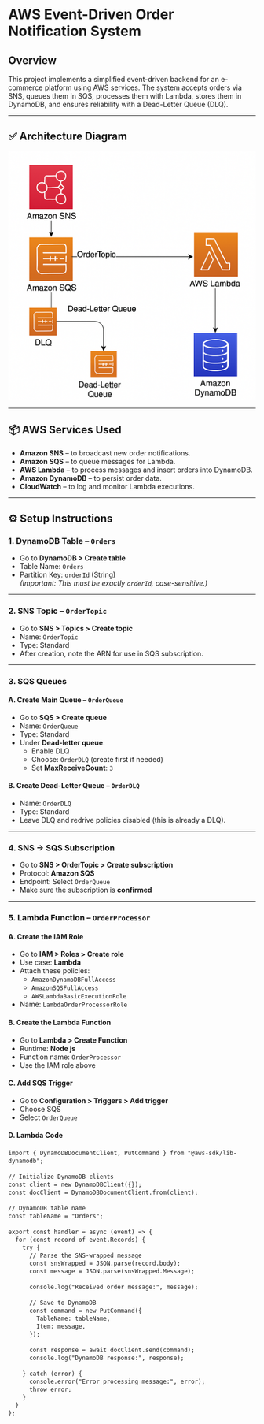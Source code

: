 # AWS Event-Driven Order Notification System

## Overview

This project implements a simplified event-driven backend for an e-commerce platform using AWS services. The system accepts orders via SNS, queues them in SQS, processes them with Lambda, stores them in DynamoDB, and ensures reliability with a Dead-Letter Queue (DLQ).

---

## ✅ Architecture Diagram

![Architecture Diagram](images/architecture.png)

---

## 📦 AWS Services Used

- **Amazon SNS** – to broadcast new order notifications.
- **Amazon SQS** – to queue messages for Lambda.
- **AWS Lambda** – to process messages and insert orders into DynamoDB.
- **Amazon DynamoDB** – to persist order data.
- **CloudWatch** – to log and monitor Lambda executions.

---

## ⚙️ Setup Instructions

### 1. DynamoDB Table – `Orders`

- Go to **DynamoDB > Create table**
- Table Name: `Orders`
- Partition Key: `orderId` (String)  
  *(Important: This must be exactly `orderId`, case-sensitive.)*

---

### 2. SNS Topic – `OrderTopic`

- Go to **SNS > Topics > Create topic**
- Name: `OrderTopic`
- Type: Standard
- After creation, note the ARN for use in SQS subscription.

---

### 3. SQS Queues

#### A. Create Main Queue – `OrderQueue`

- Go to **SQS > Create queue**
- Name: `OrderQueue`
- Type: Standard
- Under **Dead-letter queue**:
  - Enable DLQ
  - Choose: `OrderDLQ` (create first if needed)
  - Set **MaxReceiveCount**: `3`

#### B. Create Dead-Letter Queue – `OrderDLQ`

- Name: `OrderDLQ`
- Type: Standard
- Leave DLQ and redrive policies disabled (this is already a DLQ).

---

### 4. SNS → SQS Subscription

- Go to **SNS > OrderTopic > Create subscription**
- Protocol: **Amazon SQS**
- Endpoint: Select `OrderQueue`
- Make sure the subscription is **confirmed**

---

### 5. Lambda Function – `OrderProcessor`

#### A. Create the IAM Role

- Go to **IAM > Roles > Create role**
- Use case: **Lambda**
- Attach these policies:
  - `AmazonDynamoDBFullAccess`
  - `AmazonSQSFullAccess`
  - `AWSLambdaBasicExecutionRole`
- Name: `LambdaOrderProcessorRole`

#### B. Create the Lambda Function

- Go to **Lambda > Create Function**
- Runtime: **Node js**
- Function name: `OrderProcessor`
- Use the IAM role above

#### C. Add SQS Trigger

- Go to **Configuration > Triggers > Add trigger**
- Choose SQS
- Select `OrderQueue`

#### D. Lambda Code

```import { DynamoDBClient } from "@aws-sdk/client-dynamodb";
import { DynamoDBDocumentClient, PutCommand } from "@aws-sdk/lib-dynamodb";

// Initialize DynamoDB clients
const client = new DynamoDBClient({});
const docClient = DynamoDBDocumentClient.from(client);

// DynamoDB table name
const tableName = "Orders";

export const handler = async (event) => {
  for (const record of event.Records) {
    try {
      // Parse the SNS-wrapped message
      const snsWrapped = JSON.parse(record.body);
      const message = JSON.parse(snsWrapped.Message);

      console.log("Received order message:", message);

      // Save to DynamoDB
      const command = new PutCommand({
        TableName: tableName,
        Item: message,
      });

      const response = await docClient.send(command);
      console.log("DynamoDB response:", response);

    } catch (error) {
      console.error("Error processing message:", error);
      throw error;
    }
  }
};

